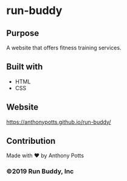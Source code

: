 # run-buddy

## Purpose
A website that offers fitness training services.

## Built with
* HTML
* CSS

## Website
https://anthonypotts.github.io/run-buddy/

## Contribution
Made with ❤️ by Anthony Potts

### ©️2019 Run Buddy, Inc

